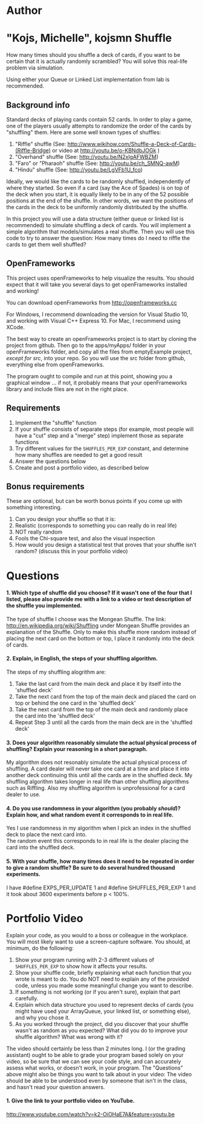 Author
==========
"Kojs, Michelle", kojsmn
Shuffle
=======

How many times should you shuffle a deck of cards, if you want to be certain that it is actually randomly scrambled? You will solve this real-life problem via simulation. 

Using either your Queue or Linked List implementation from lab is recommended.

Background info
---------------

Standard decks of playing cards contain 52 cards. In order to play a game, one of the players usually attempts to randomize the order of the cards by "shuffling" them. Here are some well known types of shuffles:

1. "Riffle" shuffle (See: http://www.wikihow.com/Shuffle-a-Deck-of-Cards-(Riffle-Bridge) or video at http://youtu.be/o-KBNdbJOGk )
2. "Overhand" shuffle (See: http://youtu.be/N2xlgAFWBZM)
3. "Faro" or "Pharaoh" shuffle (See: http://youtu.be/ch_SMNQ-awM)
4. "Hindu" shuffle (See: http://youtu.be/LgVFb1U_fco)

Ideally, we would like the cards to be randomly shuffled, independently of where they started. So even if a card (say the Ace of Spades) is on top of the deck when you start, it is equally likely to be in any of the 52 possible positions at the end of the shuffle. In other words, we want the positions of the cards in the deck to be uniformly randomly distributed by the shuffle.

In this project you will use a data structure (either queue or linked list is recommended) to simulate shuffling a deck of cards. You will implement a simple algorithm that models/simulates a real shuffle. Then you will use this code to try to answer the question: How many times do I need to riffle the cards to get them well shuffled?

OpenFrameworks
--------------

This project uses openFrameworks to help visualize the results. You should expect that it will take you several days to get openFrameworks installed and working!

You can download openFrameworks from http://openframeworks.cc

For Windows, I recommend downloading the version for Visual Studio 10, and working with Visual C++ Express 10. For Mac, I recommend using XCode.

The best way to create an openFrameworks project is to start by cloning the project from github. Then go to the apps/myApps/ folder in your openFrameworks folder, and copy all the files from emptyExample project, *except for src*, into your repo. So you will use the src folder from github, everything else from openFrameworks.

The program ought to compile and run at this point, showing you a graphical window ... if not, it probably means that your openFrameworks library and include files are not in the right place. 

Requirements
------------

1. Implement the "shuffle" function
2. If your shuffle consists of separate steps (for example, most people will have a "cut" step and a "merge" step) implement those as separate functions
3. Try different values for the `SHUFFLES_PER_EXP` constant, and determine how many shuffles are needed to get a good result
4. Answer the questions below
5. Create and post a portfolio video, as described below

Bonus requirements
--------
These are optional, but can be worth bonus points if you come up with something interesting.

1. Can you design your shuffle so that it is:
 1. Realistic (corresponds to something you can really do in real life)
 2. NOT really random
 3. Fools the Chi-square test, and also the visual inspection
2. How would you design a statistical test that proves that your shuffle isn't random? (discuss this in your portfolio video)

Questions
=========

#### 1. Which type of shuffle did you choose? If it wasn't one of the four that I listed, please also provide me with a link to a video or text description of the shuffle you implemented.

The type of shuffle I choose was the Mongean Shuffle.
The link: http://en.wikipedia.org/wiki/Shuffling under Mongean Shuffle provides an explanation of the Shuffle.
Only to make this shuffle more random instead of placing the next card on the bottom or top, I place it randomly into the deck of cards.


#### 2. Explain, in English, the steps of your shuffling algorithm.
The steps of my shuffling alogrithm are:
1. Take the last card from the main deck and place it by itself into the 'shuffled deck'
2. Take the next card from the top of the main deck and placed the card on top or behind the one card in the 'shuffled deck'
3. Take the next card from the top of the main deck and randomly place the card into the 'shuffled deck'
4. Repeat Step 3 until all the cards from the main deck are in the 'shuffled deck'

#### 3. Does your algorithm reasonably simulate the actual physical process of shuffling? Explain your reasoning in a short paragraph.
My algorithm does not resonably simulate the actual physical process of shuffling. A card dealer will never take one card at a time and place it into another deck continuing this until all the cards are in the shuffled deck. My shuffling algorithm takes longer in real life than other shuffling algorithms such as Riffling. Also my shuffling algorithm is unprofessional for a card dealer to use.

#### 4. Do you use randomness in your algorithm (you probably *should*)? Explain how, and what random event it corresponds to in real life.
Yes I use randomness in my algorithm when I pick an index in the shuffled deck to place the next card into.  
The random event this corresponds to in real life is the dealer placing the card into the shuffled deck.

#### 5. With your shuffle, how many times does it need to be repeated in order to give a random shuffle? Be sure to do several hundred thousand experiments.

I have #define EXPS_PER_UPDATE 1 and #define SHUFFLES_PER_EXP 1 and it took about 3600 experiments before p < 100%.


Portfolio Video
=========

Explain your code, as you would to a boss or colleague in the workplace. You will most likely want to use a screen-capture software. You should, at minimum, do the following:

1. Show your program running with 2-3 different values of `SHUFFLES_PER_EXP` to show how it affects your results.
2. Show your shuffle code, briefly explaining what each function that you wrote is meant to do. You do NOT need to explain any of the provided code, unless you made some meaningful change you want to describe.
3. If something is not working (or if you aren't sure), explain that part carefully.
4. Explain which data structure you used to represent decks of cards (you might have used your ArrayQueue, your linked list, or something else), and why you chose it.
5. As you worked through the project, did you discover that your shuffle wasn't as random as you expected? What did you do to improve your shuffle algorithm? What was wrong with it?

The video should certainly be less than 2 minutes long. I (or the grading assistant) ought to be able to grade your program based solely on your video, so be sure that we can see your code style, and can accurately assess what works, or doesn't work, in your program. The "Questions" above might also be things you want to talk about in your video: The video should be able to be understood even by someone that isn't in the class, and hasn't read your question answers.

#### 1. Give the link to your portfolio video on YouTube.

http://www.youtube.com/watch?v=k2-OiOHaE7A&feature=youtu.be